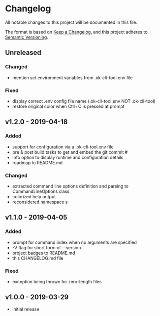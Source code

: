 # Changelog
All notable changes to this project will be documented in this file.

The format is based on [Keep a Changelog](https://keepachangelog.com/en/1.0.0/),
and this project adheres to [Semantic Versioning](https://semver.org/spec/v2.0.0.html).

## Unreleased

### Changed
- mention set environment variables from .ok-cli-tool.env file

### Fixed
- display correct .env config file name (.ok-cli-tool.env NOT .ok-cli-tool)
- restore original color when Ctrl+C is pressed at prompt

## v1.2.0 - 2019-04-18

### Added
- support for configuration via a .ok-cli-tool.env file
- pre & post build tasks to get and embed the git commit # 
- info option to display runtime and configuration details 
- roadmap to README.md

### Changed
- extracted command line options definition and parsing to CommandLineOptions class
- colorized help output
- reconsidered namespace s

## v1.1.0 - 2019-04-05

### Added
- prompt for command index when no arguments are specified
- -V flag for short form of --version
- project badges to README.md
- this CHANGELOG.md file

### Fixed
- exception being thrown for zero-length files

## v1.0.0 - 2019-03-29

- initial release
